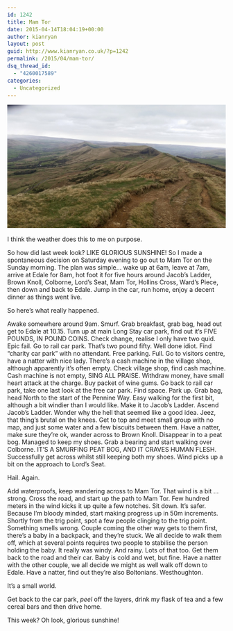 ```yaml
---
id: 1242
title: Mam Tor
date: 2015-04-14T18:04:19+00:00
author: kianryan
layout: post
guid: http://www.kianryan.co.uk/?p=1242
permalink: /2015/04/mam-tor/
dsq_thread_id:
  - "4260017589"
categories:
  - Uncategorized
---
```

[<img src="/assets/images/2015/08/20150412_141249.jpg" alt="20150412_141249"   class="aligncenter size-full wp-image-1243" />](/assets/images/2015/08/20150412_141249.jpg)

I think the weather does this to me on purpose.

So how did last week look? LIKE GLORIOUS SUNSHINE! So I made a spontaneous decision on Saturday evening to go out to Mam Tor on the Sunday morning. The plan was simple… wake up at 6am, leave at 7am, arrive at Edale for 8am, hot foot it for five hours around Jacob’s Ladder, Brown Knoll, Colborne, Lord’s Seat, Mam Tor, Hollins Cross, Ward’s Piece, then down and back to Edale. Jump in the car, run home, enjoy a decent dinner as things went live.

So here’s what really happened.

Awake somewhere around 9am. Smurf. Grab breakfast, grab bag, head out get to Edale at 10.15. Turn up at main Long Stay car park, find out it’s FIVE POUNDS, IN POUND COINS. Check change, realise I only have two quid. Epic fail. Go to rail car park. That’s two pound fifty. Well done idiot. Find “charity car park” with no attendant. Free parking. Full. Go to visitors centre, have a natter with nice lady. There’s a cash machine in the village shop, although apparently it’s often empty. Check village shop, find cash machine. Cash machine is not empty, SING ALL PRAISE. Withdraw money, have small heart attack at the charge. Buy packet of wine gums. Go back to rail car park, take one last look at the free car park. Find space. Park up. Grab bag, head North to the start of the Pennine Way. Easy walking for the first bit, although a bit windier than I would like. Make it to Jacob’s Ladder. Ascend Jacob’s Ladder. Wonder why the hell that seemed like a good idea. Jeez, that thing’s brutal on the knees. Get to top and meet small group with no map, and just some water and a few biscuits between them. Have a natter, make sure they’re ok, wander across to Brown Knoll. Disappear in to a peat bog. Managed to keep my shoes. Grab a bearing and start walking over Colborne. IT’S A SMURFING PEAT BOG, AND IT CRAVES HUMAN FLESH. Successfully get across whilst still keeping both my shoes. Wind picks up a bit on the approach to Lord’s Seat.

Hail. Again.

Add waterproofs, keep wandering across to Mam Tor. That wind is a bit … strong. Cross the road, and start up the path to Mam Tor. Few hundred meters in the wind kicks it up quite a few notches. Sit down. It’s safer. Because I’m bloody minded, start making progress up in 50m increments. Shortly from the trig point, spot a few people clinging to the trig point. Something smells wrong. Couple coming the other way gets to them first, there’s a baby in a backpack, and they’re stuck. We all decide to walk them off, which at several points requires two people to stabilise the person holding the baby. It really was windy. And rainy. Lots of that too. Get them back to the road and their car. Baby is cold and wet, but fine. Have a natter with the other couple, we all decide we might as well walk off down to Edale. Have a natter, find out they’re also Boltonians. Westhoughton.

It’s a small world.

Get back to the car park, _peel_ off the layers, drink my flask of tea and a few cereal bars and then drive home.

This week? Oh look, glorious sunshine!